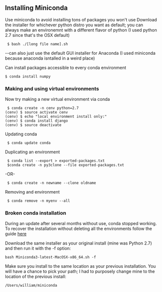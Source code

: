 ## Installing Miniconda

Use miniconda to avoid installing tons of packages you won't use
Download the installer for whichever python distro you want as default; you can always make an environemnt with a different flavor of python (I used python 2.7 since that's the OSX default)


	 $ bash ./[long file name].sh


--can also just use the default GUI installer for Anaconda (I used miniconda because anaconda isntalled in a weird place)


Can install packages accessible to every conda environment
	
	$ conda install numpy

### Making and using virtual environments

Now try making a new virtual environment via conda

	 $ conda create -n cenv python=2.7
	(cenv) $ source activate cenv
	(cenv) $ echo "local environment install only:"
	(cenv) $ conda install django
	(cenv) $ source deactivate


Updating conda

	 $ conda update conda


Duplicating an environment

	 $ conda list --export > exported-packages.txt
	 $conda create -n py3clone --file exported-packages.txt
-OR-

	 $ conda create -n newname --clone oldname

Removing and environment

	 $ conda remove -n myenv --all


### Broken conda installation

During an update after several months without use, conda stopped working. To recover the installation without deleting all the environments follow the guide [here](http://conda.pydata.org/docs/troubleshooting.html)

Download the same installer as your original install (mine was Python 2.7) and then run it with the -f option:

	bash Miniconda3-latest-MacOSX-x86_64.sh -f

Make sure you install to the same location as your previous installation. You will have a chance to pick your path; I had to purposely change mine to the location of the previous install:

	/Users/william/miniconda

